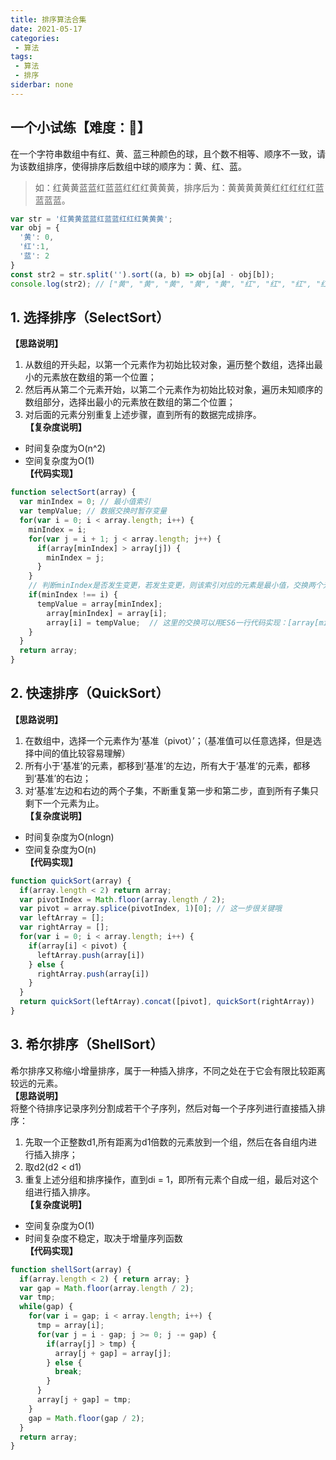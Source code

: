 ```yaml
---
title: 排序算法合集
date: 2021-05-17
categories:
 - 算法
tags:
 - 算法
 - 排序
siderbar: none
---
```


## 一个小试练【难度：🌟】
在一个字符串数组中有红、黄、蓝三种颜色的球，且个数不相等、顺序不一致，请为该数组排序，使得排序后数组中球的顺序为：黄、红、蓝。  
> 如：红黄黄蓝蓝红蓝蓝红红红黄黄黄，排序后为：黄黄黄黄黄红红红红红蓝蓝蓝蓝。

```js
var str = '红黄黄蓝蓝红蓝蓝红红红黄黄黄';
var obj = {
  '黄': 0,
  '红':1,
  '蓝': 2
}
const str2 = str.split('').sort((a, b) => obj[a] - obj[b]);
console.log(str2); // ["黄", "黄", "黄", "黄", "黄", "红", "红", "红", "红", "红", "蓝", "蓝", "蓝", "蓝"]
```

## 1. 选择排序（SelectSort）
**【思路说明】**    
1. 从数组的开头起，以第一个元素作为初始比较对象，遍历整个数组，选择出最小的元素放在数组的第一个位置；
2. 然后再从第二个元素开始，以第二个元素作为初始比较对象，遍历未知顺序的数组部分，选择出最小的元素放在数组的第二个位置；
3. 对后面的元素分别重复上述步骤，直到所有的数据完成排序。  
**【复杂度说明】**  
- 时间复杂度为O(n^2)
- 空间复杂度为O(1)  
**【代码实现】**  
```js
function selectSort(array) {
  var minIndex = 0; // 最小值索引
  var tempValue; // 数据交换时暂存变量
  for(var i = 0; i < array.length; i++) {
    minIndex = i;
    for(var j = i + 1; j < array.length; j++) {
      if(array[minIndex] > array[j]) {
        minIndex = j;
      }
    }
    // 判断minIndex是否发生变更，若发生变更，则该索引对应的元素是最小值，交换两个元素位置即可
    if(minIndex !== i) {
      tempValue = array[minIndex];
        array[minIndex] = array[i];
        array[i] = tempValue;  // 这里的交换可以用ES6一行代码实现：[array[minIndex], array[i]] = [array[i], array[minIndex]]
    }
  }
  return array;
}
```

## 2. 快速排序（QuickSort）
**【思路说明】**  
1. 在数组中，选择一个元素作为‘基准（pivot）’；（基准值可以任意选择，但是选择中间的值比较容易理解）
2. 所有小于‘基准’的元素，都移到‘基准’的左边，所有大于‘基准’的元素，都移到‘基准’的右边；
3. 对‘基准’左边和右边的两个子集，不断重复第一步和第二步，直到所有子集只剩下一个元素为止。  
**【复杂度说明】**  
- 时间复杂度为O(nlogn)
- 空间复杂度为O(n)  
**【代码实现】**  
```js
function quickSort(array) {
  if(array.length < 2) return array;
  var pivotIndex = Math.floor(array.length / 2);
  var pivot = array.splice(pivotIndex, 1)[0]; // 这一步很关键哦
  var leftArray = [];
  var rightArray = [];
  for(var i = 0; i < array.length; i++) {
    if(array[i] < pivot) {
      leftArray.push(array[i])
    } else {
      rightArray.push(array[i])
    }
  }
  return quickSort(leftArray).concat([pivot], quickSort(rightArray))
}
```

## 3. 希尔排序（ShellSort）
希尔排序又称缩小增量排序，属于一种插入排序，不同之处在于它会有限比较距离较远的元素。  
**【思路说明】**  
将整个待排序记录序列分割成若干个子序列，然后对每一个子序列进行直接插入排序：  
1. 先取一个正整数d1,所有距离为d1倍数的元素放到一个组，然后在各自组内进行插入排序；
2. 取d2(d2 < d1)
3. 重复上述分组和排序操作，直到di = 1，即所有元素个自成一组，最后对这个组进行插入排序。  
**【复杂度说明】**  
- 空间复杂度为O(1)
- 时间复杂度不稳定，取决于增量序列函数  
**【代码实现】**  
```js
function shellSort(array) {
  if(array.length < 2) { return array; }
  var gap = Math.floor(array.length / 2);
  var tmp;
  while(gap) {
    for(var i = gap; i < array.length; i++) {
      tmp = array[i];
      for(var j = i - gap; j >= 0; j -= gap) {
        if(array[j] > tmp) {
          array[j + gap] = array[j];
        } else {
          break;
        }
      }
      array[j + gap] = tmp;
    }
    gap = Math.floor(gap / 2);
  }
  return array;
}
```
